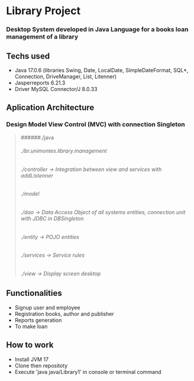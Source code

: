 # Library Project
### Desktop System developed in Java Language for a books loan management of a library

## Techs used
- Java 17.0.6 (libraries Swing, Date, LocalDate, SimpleDateFormat, SQL*, Connection, DriveManager, List, Litenner)
- Jasperreports 6.21.3
- Driver MySQL Connector/J 8.0.33

## Aplication Architecture
### Design Model View Control (MVC) with connection Singleton
> ######./java
> ######      ./br.unimontes.library.management
> ######         ./controller -> Integration between view and services with addListenner
> ######         ./model 
> ######             ./dao -> Data Access Object of all systems entities, connection unit with JDBC in DBSingleton
> ######             ./entity -> POJO entities
> ######             ./services -> Service rules
> ######         ./view -> Display screen desktop

## Functionalities
- Signup user and employee
- Registration books, author and publisher
- Reports generation
- To make loan
  
## How to work
- Install JVM 17
- Clone then repositoty
- Execute 'java java/Library1' in console or terminal command
